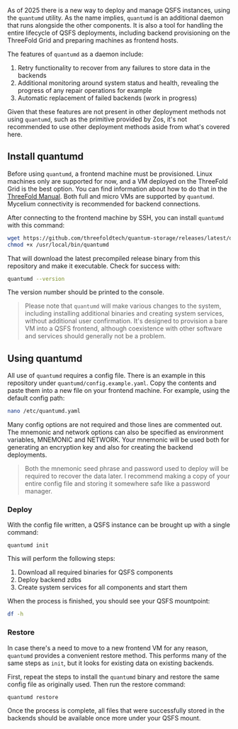 As of 2025 there is a new way to deploy and manage QSFS instances, using the `quantumd` utility. As the name implies, `quantumd` is an additional daemon that runs alongside the other components. It is also a tool for handling the entire lifecycle of QSFS deployments, including backend provisioning on the ThreeFold Grid and preparing machines as frontend hosts.

The features of `quantumd` as a daemon include:

1. Retry functionality to recover from any failures to store data in the backends
2. Additional monitoring around system status and health, revealing the progress of any repair operations for example
3. Automatic replacement of failed backends (work in progress)

Given that these features are not present in other deployment methods not using `quantumd`, such as the primitive provided by Zos, it's not recommended to use other deployment methods aside from what's covered here.

## Install quantumd

Before using `quantumd`, a frontend machine must be provisioned. Linux machines only are supported for now, and a VM deployed on the ThreeFold Grid is the best option. You can find information about how to do that in the [ThreeFold Manual](https://manual.grid.tf/users/intro). Both full and micro VMs are supported by `quantumd`. Mycelium connectivity is recommended for backend connections.

After connecting to the frontend machine by SSH, you can install `quantumd` with this command:

```bash
wget https://github.com/threefoldtech/quantum-storage/releases/latest/download/quantumd_linux_amd64 -O /usr/local/bin/quantumd
chmod +x /usr/local/bin/quantumd
```
That will download the latest precompiled release binary from this repository and make it executable. Check for success with:

```bash
quantumd --version
```

The version number should be printed to the console.

> Please note that `quantumd` will make various changes to the system, including installing additional binaries and creating system services, without additional user confirmation. It's designed to provision a bare VM into a QSFS frontend, although coexistence with other software and services should generally not be a problem.

## Using quantumd

All use of `quantumd` requires a config file. There is an example in this repository under `quantumd/config.example.yaml`. Copy the contents and paste them into a new file on your frontend machine. For example, using the default config path:

```bash
nano /etc/quantumd.yaml
```

Many config options are not required and those lines are commented out. The mnemonic and network options can also be specified as environment variables, MNEMONIC and NETWORK. Your mnemonic will be used both for generating an encryption key and also for creating the backend deployments.

> Both the mnemonic seed phrase and password used to deploy will be required to recover the data later. I recommend making a copy of your entire config file and storing it somewhere safe like a password manager.

### Deploy

With the config file written, a QSFS instance can be brought up with a single command:

```
quantumd init
```

This will perform the following steps:

1. Download all required binaries for QSFS components
2. Deploy backend zdbs
3. Create system services for all components and start them

When the process is finished, you should see your QSFS mountpoint:

```bash
df -h
```

### Restore

In case there's a need to move to a new frontend VM for any reason, `quantumd` provides a convenient restore method. This performs many of the same steps as `init`, but it looks for existing data on existing backends.

First, repeat the steps to install the `quantumd` binary and restore the same config file as originally used. Then run the restore command:

```bash
quantumd restore
```

Once the process is complete, all files that were successfully stored in the backends should be available once more under your QSFS mount.
